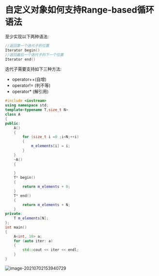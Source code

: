 # 自定义对象如何支持Range-based循环语法

至少实现以下两种语法:

```cpp
//返回第一个迭代子的位置
Iterator begin()
//返回最后一个迭代子的下一个位置
Iterator end()
```

迭代子需要支持如下三种方法:

- operator++(自增)
- operator!= (判不等)
- operator* (解引用)

```cpp
#include <iostream>
using namespace std;
template<typename T,size_t N>
class A
{
public:
	A()
	{
		for (size_t i =0 ;i<N;++i)
		{
			m_elements[i] = i;
		}
	}
	~A()
	{
		
	}
	T* begin()
	{
		return m_elements + 0;
	}
	T* end()
	{
		return m_elements + N;
	}
private:
	T m_elements[N];
};
int main()
{
	A<int, 10> a;
	for (auto iter: a)
	{
		std::cout << iter << endl;
	}
}
```

![image-20210702153940729](https://lzx-figure-bed.obs.dualstack.cn-north-4.myhuaweicloud.com/Figurebed/image-20210702153940729.png)


